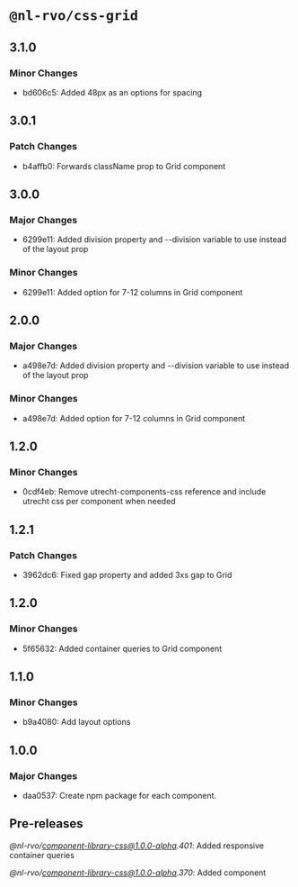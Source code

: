 # `@nl-rvo/css-grid`

## 3.1.0

### Minor Changes

- bd606c5: Added 48px as an options for spacing

## 3.0.1

### Patch Changes

- b4affb0: Forwards className prop to Grid component

## 3.0.0

### Major Changes

- 6299e11: Added division property and --division variable to use instead of the layout prop

### Minor Changes

- 6299e11: Added option for 7-12 columns in Grid component

## 2.0.0

### Major Changes

- a498e7d: Added division property and --division variable to use instead of the layout prop

### Minor Changes

- a498e7d: Added option for 7-12 columns in Grid component

## 1.2.0

### Minor Changes

- 0cdf4eb: Remove utrecht-components-css reference and include utrecht css per component when needed

## 1.2.1

### Patch Changes

- 3962dc6: Fixed gap property and added 3xs gap to Grid

## 1.2.0

### Minor Changes

- 5f65632: Added container queries to Grid component

## 1.1.0

### Minor Changes

- b9a4080: Add layout options

## 1.0.0

### Major Changes

- daa0537: Create npm package for each component.

## Pre-releases

_@nl-rvo/component-library-css@1.0.0-alpha.401_:
Added responsive container queries

_@nl-rvo/component-library-css@1.0.0-alpha.370_:
Added component
